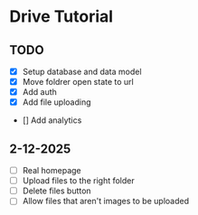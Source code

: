 # Drive Tutorial

## TODO

- [x] Setup database and data model
- [x] Move foldrer open state to url
- [x] Add auth
- [x] Add file uploading
- [] Add analytics

## 2-12-2025

- [ ] Real homepage
- [ ] Upload files to the right folder
- [ ] Delete files button
- [ ] Allow files that aren't images to be uploaded
